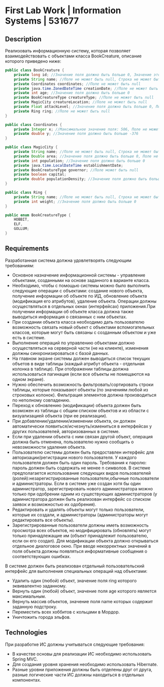 # First Lab Work | Information Systems | 531677

## Description

Реализовать информационную систему, которая позволяет взаимодействовать с объектами класса BookCreature, описание
которого приведено ниже:

```java
public class BookCreature {
    private long id; //Значение поля должно быть больше 0, Значение этого поля должно быть уникальным, Значение этого поля должно генерироваться автоматически
    private String name; //Поле не может быть null, Строка не может быть пустой
    private Coordinates coordinates; //Поле не может быть null
    private java.time.ZonedDateTime creationDate; //Поле не может быть null, Значение этого поля должно генерироваться автоматически
    private int age; //Значение поля должно быть больше 0
    private BookCreatureType creatureType; //Поле не может быть null
    private MagicCity creatureLocation; //Поле не может быть null
    private Float attackLevel; //Значение поля должно быть больше 0, Поле может быть null
    private Ring ring; //Поле не может быть null
}

public class Coordinates {
    private Integer x; //Максимальное значение поля: 506, Поле не может быть null
    private double y; //Значение поля должно быть больше -376
}

public class MagicCity {
    private String name; //Поле не может быть null, Строка не может быть пустой
    private Double area; //Значение поля должно быть больше 0, Поле не может быть null
    private int population; //Значение поля должно быть больше 0
    private java.time.LocalDateTime establishmentDate;
    private BookCreatureType governor; //Поле может быть null
    private boolean capital;
    private double populationDensity; //Значение поля должно быть больше 0
}

public class Ring {
    private String name; //Поле не может быть null, Строка не может быть пустой
    private int weight; //Значение поля должно быть больше 0
}

public enum BookCreatureType {
    HOBBIT,
    ELF,
    GOLLUM;
}
```

## Requirements

Разработанная система должна удовлетворять следующим требованиям:

- Основное назначение информационной системы - управление объектами, созданными на основе заданного в варианте класса.
- Необходимо, чтобы с помощью системы можно было выполнить следующие операции с объектами: создание нового объекта,
  получение информации об объекте по ИД, обновление объекта (модификация его атрибутов), удаление объекта. Операции
  должны осуществляться в отдельных окнах (интерфейсах) приложения.При получении информации об объекте класса должна
  также выводиться информация о связанных с ним объектах.
- При создании объекта класса необходимо дать пользователю возможность связать новый объект с объектами вспомогательных
  классов, которые могут быть связаны с созданным объектом и уже есть в системе.
- Выполнение операций по управлению объектами должно осуществляться на серверной части (не на клиенте), изменения должны
  синхронизироваться с базой данных.
- На главном экране системы должен выводиться список текущих объетов в виде таблицы (каждый атрибут объекта - отдельная
  колонка в таблице). При отображении таблицы должна использоваться пагинация (если все объекты не помещаются на одном
  экране).
- Нужно обеспечить возможность фильтровать/сортировать строки таблицы, которые показывают объекты (по значениям любой из
  строковых колонок). Фильтрация элементов должна производиться по неполному совпадению.
- Переход к обновлению (модификации) объекта должен быть возможен из таблицы с общим списком объектов и из области с
  визуализацией объекта (при ее реализации).
- При добавлении/удалении/изменении объекта, он должен автоматически появиться/исчезнуть/измениться в интерфейсах у
  других пользователей, авторизованных в системе.
- Если при удалении объекта с ним связан другой объект, операция должна быть отменена, пользователю нужно сообщить о
  невозможности удаления объекта.
- Пользователю системы должен быть предоставлен интерфейс для авторизации/регистрации нового пользователя. У каждого
  пользователя должен быть один пароль. Требования к паролю: пароль должен быть содержать не менее n символов. В системе
  предполагается использование следующих видов пользователей (ролей):незарегистрированные пользователи,обычные
  пользователи и администраторы. Если в системе уже создан хотя бы один администратор, зарегистрировать нового
  администратора можно только при одобрении одним из существующих администраторов (у администратора должен быть
  реализован интерфейс со списком заявок и возможностью их одобрения).
- Редактировать и удалять объекты могут только пользователи, которые их создали, и администраторы (администраторы могут
  редактировать все объекты).
- Зарегистрированные пользователи должны иметь возможность просмотра всех объектов, но модифицировать (обновлять) могут
  только принадлежащие им (объект принадлежит пользователю, если он его создал). Для модификации объекта должно
  открываться отдельное диалоговое окно. При вводе некорректных значений в поля объекта должны появляться информативные
  сообщения о соответствующих ошибках.

В системе должен быть реализован отдельный пользовательский интерфейс для выполнения специальных операций над объектами:
- Удалить один (любой) объект, значение поля ring которого эквивалентно заданному.
- Вернуть один (любой) объект, значение поля age которого является максимальным.
- Вернуть массив объектов, значение поля name которых содержит заданную подстроку.
- Переместить всех хоббитов с кольцами в Мордор.
- Уничтожить города эльфов.

## Technologies
При разработке ИС должны учитываться следующие требования:
- В качестве основы для реализации ИС необходимо использовать Spring MVC.
- Для создания уровня хранения необходимо использовать Hibernate.
- Разные уровни приложения должны быть отделены друг от друга, разные логические части ИС должны находиться в отдельных компонентах.